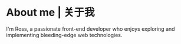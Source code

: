 # About me | 关于我
I'm Ross, a passionate front-end developer who enjoys exploring and implementing bleeding-edge web technologies.
